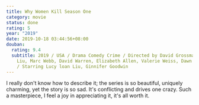 ```yaml
---
title: Why Women Kill Season One
category: movie
status: done
rating: 5
year: "2019"
date: 2019-10-18 03:44:56+08:00
douban:
  rating: 9.4
  subtitle: 2019 / USA / Drama Comedy Crime / Directed by David Grossman, Lucy
    Liu, Marc Webb, David Warren, Elizabeth Allen, Valerie Weiss, Dawn Wilkinson
    / Starring Lucy loan Liu, Ginnifer Goodwin
---
```


I really don't know how to describe it; the series is so beautiful, uniquely charming, yet the story is so sad. It's conflicting and drives one crazy. Such a masterpiece, I feel a joy in appreciating it, it's all worth it.
